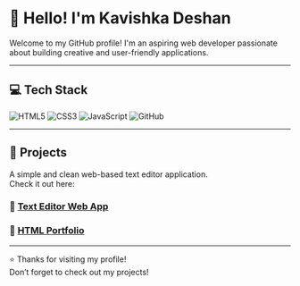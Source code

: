 # 👋 Hello! I'm Kavishka Deshan

Welcome to my GitHub profile! I'm an aspiring web developer passionate about building creative and user-friendly applications.

---

## 💻 Tech Stack

![HTML5](https://img.shields.io/badge/HTML5-E34F26?style=flat&logo=html5&logoColor=white)
![CSS3](https://img.shields.io/badge/CSS3-1572B6?style=flat&logo=css3&logoColor=white)
![JavaScript](https://img.shields.io/badge/JavaScript-F7DF1E?style=flat&logo=javascript&logoColor=black)
![GitHub](https://img.shields.io/badge/GitHub-181717?style=flat&logo=github&logoColor=white)

---

## 🚀 Projects

A simple and clean web-based text editor application.  
Check it out here:

### 🔗 [Text Editor Web App](https://kavishkadeshan1.github.io/text-editor-application/)  
### 🔗 [HTML Portfolio](https://kavishkadeshan1.github.io/html-portfolio/index.html)

 

---

⭐️ Thanks for visiting my profile!  
Don’t forget to check out my projects!

